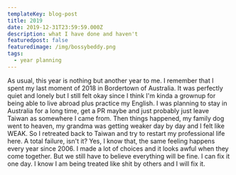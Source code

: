 ```yaml
---
templateKey: blog-post
title: 2019
date: 2019-12-31T23:59:59.000Z
description: what I have done and haven't
featuredpost: false
featuredimage: /img/bossybeddy.png
tags:
  - year planning
---
```

As usual, this year is nothing but another year to me. I remember that I spent my last moment of 2018 in Bordertown of Australia. It was perfectly quiet and lonely but I still felt okay since I think I'm kinda a grownup for being able to live abroad plus practice my English.
I was planning to stay in Australia for a long time, get a PR maybe and just probably just leave Taiwan as somewhere I came from. Then things happened, my family dog went to heaven, my grandma was getting weaker day by day and I felt like WEAK. So I retreated back to Taiwan and try to restart my professional life here. A total failure, isn't it?
Yes, I know that, the same feeling happens every year since 2006. I made a lot of choices and it looks awful when they come together. But we still have to believe everything will be fine. I can fix it one day. I know I am being treated like shit by others and I will fix it.


